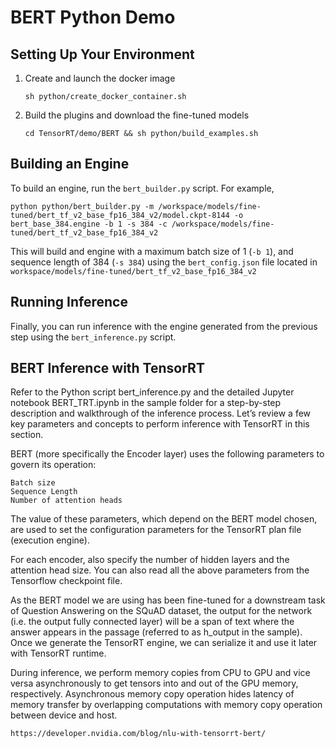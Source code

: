 # BERT Python Demo

## Setting Up Your Environment

1.  Create and launch the docker image
    ```
    sh python/create_docker_container.sh
    ```

3. Build the plugins and download the fine-tuned models
    ```
    cd TensorRT/demo/BERT && sh python/build_examples.sh
    ```

## Building an Engine
To build an engine, run the `bert_builder.py` script. For example,
```
python python/bert_builder.py -m /workspace/models/fine-tuned/bert_tf_v2_base_fp16_384_v2/model.ckpt-8144 -o bert_base_384.engine -b 1 -s 384 -c /workspace/models/fine-tuned/bert_tf_v2_base_fp16_384_v2
```
This will build and engine with a maximum batch size of 1 (`-b 1`), and sequence length of 384 (`-s 384`) using the `bert_config.json` file located in `workspace/models/fine-tuned/bert_tf_v2_base_fp16_384_v2`

## Running Inference
Finally, you can run inference with the engine generated from the previous step using the `bert_inference.py` script. 

## BERT Inference with TensorRT

Refer to the Python script bert_inference.py and the detailed Jupyter notebook BERT_TRT.ipynb in the sample folder for a step-by-step description and walkthrough of the inference process. Let’s review a few key parameters and concepts to perform inference with TensorRT in this section.

BERT (more specifically the Encoder layer) uses the following parameters to govern its operation:

    Batch size
    Sequence Length
    Number of attention heads

The value of these parameters, which depend on the BERT model chosen, are used to set the configuration parameters for the TensorRT plan file (execution engine).

For each encoder, also specify the number of hidden layers and the attention head size. You can also read all the above parameters from the Tensorflow checkpoint file.

As the BERT model we are using has been fine-tuned for a downstream task of Question Answering on the SQuAD dataset, the output for the network (i.e. the output fully connected layer) will be a span of text where the answer appears in the passage (referred to as  h_output in the sample).  Once we generate the TensorRT engine, we can serialize it and use it later with TensorRT runtime.

During inference, we perform memory copies from CPU to GPU and vice versa asynchronously to get tensors into and out of the GPU memory, respectively.  Asynchronous memory copy operation hides latency of memory transfer by overlapping computations with memory copy operation between device and host. 

`https://developer.nvidia.com/blog/nlu-with-tensorrt-bert/ `